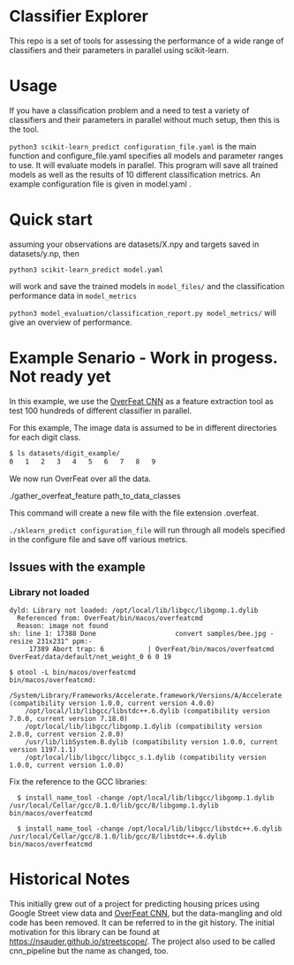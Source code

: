 # Classifier Explorer
This repo is a set of tools for assessing the performance of a wide range of classifiers and their parameters in parallel using scikit-learn.

# Usage
If you have a classification problem and a need to test a variety of classifiers and their parameters in parallel without much setup, then this is the tool.

```python3 scikit-learn_predict configuration_file.yaml``` is the main function and configure_file.yaml specifies all models and parameter ranges to use. It will evaluate models in parallel. This program will save all trained models as well as the results of 10 different classification metrics. An example configuration file is given in model.yaml .


# Quick start

assuming your observations are datasets/X.npy and targets saved in datasets/y.np, then
```
python3 scikit-learn_predict model.yaml
```

will work and save the trained models in ```model_files/``` and the classification performance data in ```model_metrics```

```python3 model_evaluation/classification_report.py model_metrics/``` will give an overview of performance. 

# Example Senario - Work in progess. Not ready yet

In this example, we use the [OverFeat CNN](https://github.com/sermanet/OverFeat) as a feature extraction tool as test 100 hundreds of different classifier in parallel. 

For this example, The image data is assumed to be in different directories for each digit class.

``` bash
$ ls datasets/digit_example/
0	1	2	3	4	5	6	7	8	9
```

We now run OverFeat over all the data.

./gather_overfeat_feature path_to_data_classes 

This command will create a new file with the file extension .overfeat. 

```./sklearn_predict configuration_file``` will run through all models specified in the configure file and save off various metrics.


## Issues with the example

### Library not loaded
```
dyld: Library not loaded: /opt/local/lib/libgcc/libgomp.1.dylib
  Referenced from: OverFeat/bin/macos/overfeatcmd
  Reason: image not found
sh: line 1: 17388 Done                    convert samples/bee.jpg -resize 231x231^ ppm:-
     17389 Abort trap: 6           | OverFeat/bin/macos/overfeatcmd OverFeat/data/default/net_weight_0 6 0 19 
```
     
```
$ otool -L bin/macos/overfeatcmd
bin/macos/overfeatcmd:
    /System/Library/Frameworks/Accelerate.framework/Versions/A/Accelerate (compatibility version 1.0.0, current version 4.0.0)
    /opt/local/lib/libgcc/libstdc++.6.dylib (compatibility version 7.0.0, current version 7.18.0)
    /opt/local/lib/libgcc/libgomp.1.dylib (compatibility version 2.0.0, current version 2.0.0)
    /usr/lib/libSystem.B.dylib (compatibility version 1.0.0, current version 1197.1.1)
    /opt/local/lib/libgcc/libgcc_s.1.dylib (compatibility version 1.0.0, current version 1.0.0)
```

Fix the reference to the GCC libraries:

```
  $ install_name_tool -change /opt/local/lib/libgcc/libgomp.1.dylib /usr/local/Cellar/gcc/8.1.0/lib/gcc/8/libgomp.1.dylib bin/macos/overfeatcmd
```
  
```
  $ install_name_tool -change /opt/local/lib/libgcc/libstdc++.6.dylib /usr/local/Cellar/gcc/8.1.0/lib/gcc/8/libstdc++.6.dylib bin/macos/overfeatcmd
```
     
     
# Historical Notes
This initially grew out of a project for predicting housing prices using Google Street view data and [OverFeat CNN](https://github.com/sermanet/OverFeat), but the data-mangling and old code has been removed. It can be referred to in the git history. The initial motivation for this library can be found at https://nsauder.github.io/streetscope/. The project also used to be called cnn_pipeline but the name as changed, too.
